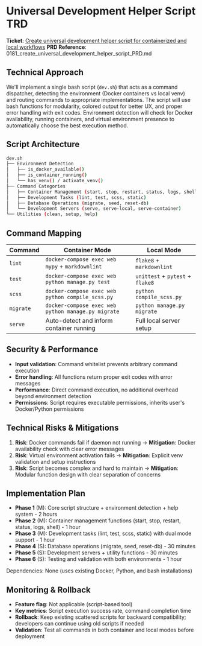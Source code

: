 # Universal Development Helper Script TRD

**Ticket**: [Create universal development helper script for containerized and local workflows](https://github.com/MarcinOrlowski/pyggy-expense-tracker/issues/181)
**PRD Reference**: 0181_create_universal_development_helper_script_PRD.md

## Technical Approach

We'll implement a single bash script (`dev.sh`) that acts as a command dispatcher, detecting the
environment (Docker containers vs local venv) and routing commands to appropriate implementations.
The script will use bash functions for modularity, colored output for better UX, and proper error
handling with exit codes. Environment detection will check for Docker availability, running
containers, and virtual environment presence to automatically choose the best execution method.

## Script Architecture

```bash
dev.sh
├── Environment Detection
│   ├── is_docker_available()
│   ├── is_container_running()
│   └── has_venv() / activate_venv()
├── Command Categories
│   ├── Container Management (start, stop, restart, status, logs, shell)
│   ├── Development Tasks (lint, test, scss, static)
│   ├── Database Operations (migrate, seed, reset-db)
│   └── Development Servers (serve, serve-local, serve-container)
└── Utilities (clean, setup, help)
```

## Command Mapping

| Command | Container Mode | Local Mode |
|---------|---------------|------------|
| `lint` | `docker-compose exec web mypy` + `markdownlint` | `flake8` + `markdownlint` |
| `test` | `docker-compose exec web python manage.py test` | `unittest` + `pytest` + `flake8` |
| `scss` | `docker-compose exec web python compile_scss.py` | `python compile_scss.py` |
| `migrate` | `docker-compose exec web python manage.py migrate` | `python manage.py migrate` |
| `serve` | Auto-detect and inform container running | Full local server setup |

## Security & Performance

- **Input validation**: Command whitelist prevents arbitrary command execution
- **Error handling**: All functions return proper exit codes with error messages
- **Performance**: Direct command execution, no additional overhead beyond environment detection
- **Permissions**: Script requires executable permissions, inherits user's Docker/Python permissions

## Technical Risks & Mitigations

1. **Risk**: Docker commands fail if daemon not running → **Mitigation**: Docker availability check
   with clear error messages
1. **Risk**: Virtual environment activation fails → **Mitigation**: Explicit venv validation and
   setup instructions
1. **Risk**: Script becomes complex and hard to maintain → **Mitigation**: Modular function design
   with clear separation of concerns

## Implementation Plan

- **Phase 1** (M): Core script structure + environment detection + help system - 2 hours
- **Phase 2** (M): Container management functions (start, stop, restart, status, logs, shell) - 1 hour
- **Phase 3** (M): Development tasks (lint, test, scss, static) with dual mode support - 1 hour
- **Phase 4** (S): Database operations (migrate, seed, reset-db) - 30 minutes
- **Phase 5** (S): Development servers + utility functions - 30 minutes
- **Phase 6** (S): Testing and validation with both environments - 1 hour

Dependencies: None (uses existing Docker, Python, and bash installations)

## Monitoring & Rollback

- **Feature flag**: Not applicable (script-based tool)
- **Key metrics**: Script execution success rate, command completion time
- **Rollback**: Keep existing scattered scripts for backward compatibility; developers can continue
  using old scripts if needed
- **Validation**: Test all commands in both container and local modes before deployment
